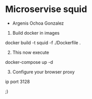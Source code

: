 # Microservise squid
* Argenis Ochoa Gonzalez

1. Build docker in images

docker build -t squid -f ./Dockerfile .

2. This now execute

docker-compose up -d


3. Configure your browser proxy

ip port 3128


;)
